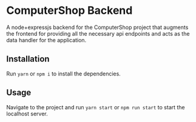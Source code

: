 # ComputerShop Backend

A node+expressjs backend for the ComputerShop project that augments the frontend
for providing all the necessary api endpoints and acts as the data handler
for the application.

## Installation

Run `yarn` or `npm i` to install the dependencies.

## Usage

Navigate to the project and run `yarn start` or `npm run start` to start
the localhost server.
